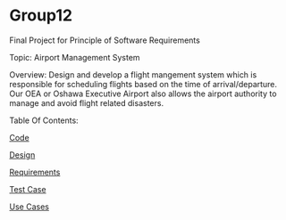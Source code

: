 # Group12
Final Project for Principle of Software Requirements

Topic: Airport Management System

Overview: Design and develop a flight mangement system which is responsible for scheduling flights based on the time of arrival/departure. Our OEA or Oshawa Executive Airport also allows the airport authority to manage and avoid flight related disasters.

Table Of Contents:

[Code](https://github.com/Winter22SOFE2720/Group12/tree/main/Code/bootstrap-5.1.3-dist)

[Design](https://github.com/Winter22SOFE2720/Group12/tree/main/Design)

[Requirements](https://github.com/Winter22SOFE2720/Group12/tree/main/Requirements)

[Test Case](https://github.com/Winter22SOFE2720/Group12/tree/main/Test%20Case)

[Use Cases](https://github.com/Winter22SOFE2720/Group12/tree/main/Use%20Cases)
